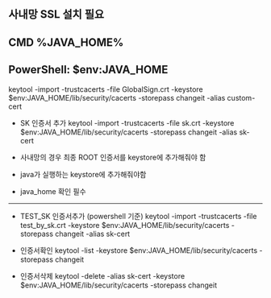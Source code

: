 ## 사내망 SSL 설치 필요
## CMD %JAVA_HOME%
## PowerShell: $env:JAVA_HOME 

keytool -import -trustcacerts -file GlobalSign.crt -keystore $env:JAVA_HOME/lib/security/cacerts -storepass changeit -alias custom-cert

- SK 인증서 추가
  keytool -import -trustcacerts -file sk.crt -keystore $env:JAVA_HOME/lib/security/cacerts -storepass changeit -alias sk-cert

- 사내망의 경우 최종 ROOT 인증서를 keystore에 추가해줘야 함
- java가 실행하는 keystore에 추가해줘야함 
- java_home 확인 필수

---

- TEST_SK 인증서추가 (powershell 기준)
  keytool -import -trustcacerts -file test_by_sk.crt -keystore $env:JAVA_HOME/lib/security/cacerts -storepass changeit -alias sk-cert

- 인증서확인
keytool -list -keystore $env:JAVA_HOME/lib/security/cacerts -storepass changeit

- 인증서삭제
keytool -delete -alias sk-cert -keystore $env:JAVA_HOME/lib/security/cacerts -storepass changeit